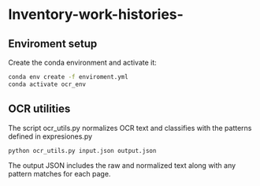 # Inventory-work-histories-
## Enviroment  setup 

Create the conda environment and activate it: 

```bash
conda env create -f enviroment.yml
conda activate ocr_env
```

## OCR utilities
The script ocr_utils.py normalizes OCR text and classifies with the patterns defined in expresiones.py

```bash
python ocr_utils.py input.json output.json
```

The output JSON includes the raw and normalized text along with any pattern matches for each page.
